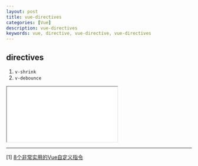 ```yaml
---
layout: post
title: vue-directives
categories: [Vue]
description: vue-directives
keywords: vue, directive, vue-directive, vue-directives
---
```


## directives

1. `v-shrink`
2. `v-debounce`

<iframe name="codemirror" src="{{ site.url }}/packages/apps/vue-directives/lib/index.html"></iframe>

---

[1] [8个非常实用的Vue自定义指令](https://segmentfault.com/a/1190000038475001)